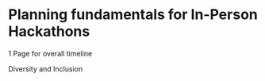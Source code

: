 # Planning fundamentals for In-Person  Hackathons

1 Page for overall timeline



Diversity and Inclusion

